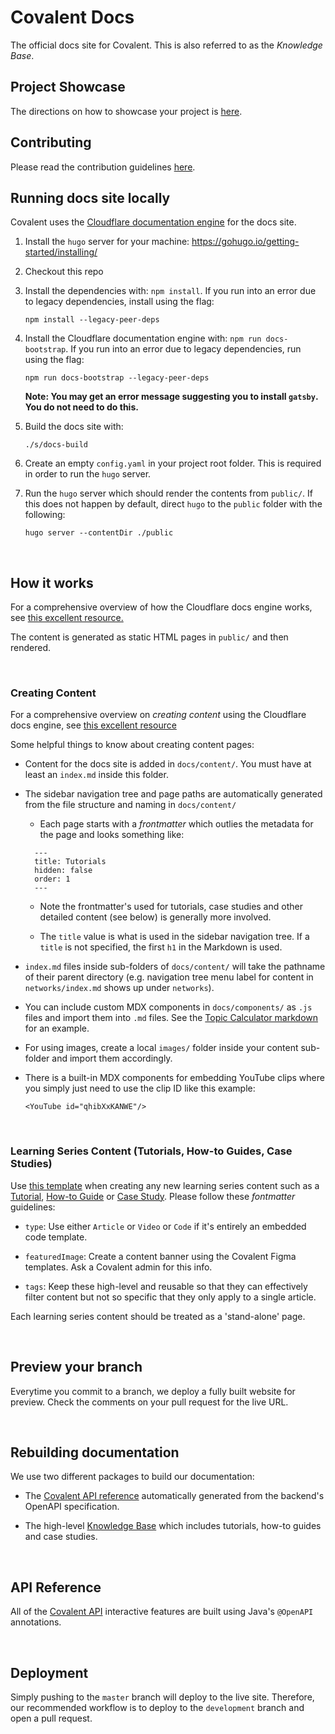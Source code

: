 # Covalent Docs

The official docs site for Covalent. This is also referred to as the *Knowledge Base*.

## Project Showcase

The directions on how to showcase your project is [here](./docs/content/project-showcase/submit-project.md). 

## Contributing

Please read the contribution guidelines [here](CONTRIBUTING.md).

## Running docs site locally
Covalent uses the [Cloudflare documentation engine](https://developers.cloudflare.com/docs-engine/) for the docs site.

1. Install the `hugo` server for your machine: https://gohugo.io/getting-started/installing/

2. Checkout this repo

3. Install the dependencies with: `npm install`. If you run into an error due to legacy dependencies, install using the flag: 
   ```
   npm install --legacy-peer-deps
   ```

4. Install the Cloudflare documentation engine with: `npm run docs-bootstrap`. If you run into an error due to legacy dependencies, run using the flag: 
   ```
   npm run docs-bootstrap --legacy-peer-deps
   ```

   **Note: You may get an error message suggesting you to install `gatsby`. You do not need to do this.**

5. Build the docs site with:
   ```
   ./s/docs-build
   ```

6. Create an empty `config.yaml` in your project root folder. This is required in order to run the `hugo` server. 

7. Run the `hugo` server which should render the contents from `public/`. If this does not happen by default, direct `hugo` to the `public` folder with the following:
   ```
   hugo server --contentDir ./public
   ``` 

&nbsp;
## How it works
For a comprehensive overview of how the Cloudflare docs engine works, see [this excellent resource.](https://developers.cloudflare.com/docs-engine/how-it-works)

The content is generated as static HTML pages in `public/` and then rendered. 

&nbsp;
### Creating Content
For a comprehensive overview on *creating content* using the Cloudflare docs engine, see [this excellent resource](https://developers.cloudflare.com/docs-engine/reference/pages)

Some helpful things to know about creating content pages:

- Content for the docs site is added in `docs/content/`. You must have at least an `index.md` inside this folder.
- The sidebar navigation tree and page paths are automatically generated from the file structure and naming in `docs/content/`
    - Each page starts with a *frontmatter* which outlies the metadata for the page and looks something like:
    ```
      ---
      title: Tutorials
      hidden: false
      order: 1
      ---
   ```

   - Note the frontmatter's used for tutorials, case studies and other detailed content (see below) is generally more involved.

   - The `title` value is what is used in the sidebar navigation tree. If a `title` is not specified, the first `h1` in the Markdown is used. 

- `index.md` files inside sub-folders of `docs/content/` will take the pathname of their parent directory (e.g. navigation tree menu label for content in `networks/index.md` shows up under `networks`).

- You can include custom MDX components in `docs/components/` as `.js` files and import them into `.md` files. See the [Topic Calculator markdown](docs/content/tools/topic-calculator.md) for an example.

- For using images, create a local `images/` folder inside your content sub-folder and import them accordingly.

- There is a built-in MDX components for embedding YouTube clips where you simply just need to use the clip ID like this example:
   ```
   <YouTube id="qhibXxKANWE"/>
   ```

&nbsp;
### Learning Series Content (Tutorials, How-to Guides, Case Studies)
Use [this template](/docs/content/learn/learning_series_template.md) when creating any new learning series content such as a [Tutorial](/docs/content/learn/tutorials), [How-to Guide](/docs/content/learn/guides) or [Case Study](/docs/content/learn/casestudies). Please follow these *fontmatter* guidelines:

  - `type`:  Use either `Article` or `Video` or `Code` if it's entirely an embedded code template. 

  - `featuredImage`: Create a content banner using the Covalent Figma templates. Ask a Covalent admin for this info. 

  - `tags`: Keep these high-level and reusable so that they can effectively filter content but not so specific that they only apply to a single article. 

Each learning series content should be treated as a 'stand-alone' page. 


&nbsp;
## Preview your branch

Everytime you commit to a branch, we deploy a fully built website for preview. Check the comments on your pull request for the live URL.

&nbsp;
## Rebuilding documentation

We use two different packages to build our documentation:

- The [Covalent API reference](https://www.covalenthq.com/docs/api/) automatically generated from the backend's OpenAPI specification.

- The high-level [Knowledge Base](https://www.covalenthq.com/docs/) which includes tutorials, how-to guides and case studies.

&nbsp;
## API Reference

All of the [Covalent API](https://www.covalenthq.com/docs/api/) interactive features are built using Java's `@OpenAPI` annotations.

&nbsp;

## Deployment

Simply pushing to the `master` branch will deploy to the live site. Therefore, our recommended workflow is to deploy to the `development` branch and open a pull request.

